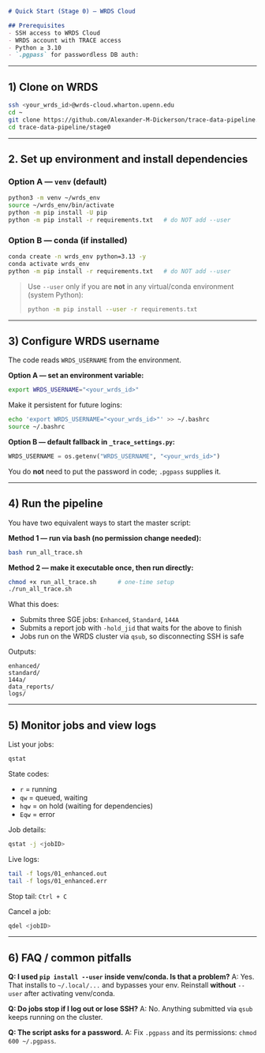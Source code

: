 ```markdown
# Quick Start (Stage 0) — WRDS Cloud

## Prerequisites
- SSH access to WRDS Cloud
- WRDS account with TRACE access
- Python ≥ 3.10
- `.pgpass` for passwordless DB auth:
````


---

## 1) Clone on WRDS

```bash
ssh <your_wrds_id>@wrds-cloud.wharton.upenn.edu
cd ~
git clone https://github.com/Alexander-M-Dickerson/trace-data-pipeline.git
cd trace-data-pipeline/stage0
```

---

## 2. Set up environment and install dependencies

### Option A — `venv` (default)

```bash
python3 -m venv ~/wrds_env
source ~/wrds_env/bin/activate
python -m pip install -U pip
python -m pip install -r requirements.txt   # do NOT add --user
```

### Option B — conda (if installed)

```bash
conda create -n wrds_env python=3.13 -y
conda activate wrds_env
python -m pip install -r requirements.txt   # do NOT add --user
```

> Use `--user` only if you are **not** in any virtual/conda environment (system Python):
>
> ```bash
> python -m pip install --user -r requirements.txt
> ```


---

## 3) Configure WRDS username

The code reads `WRDS_USERNAME` from the environment.

**Option A — set an environment variable:**

```bash
export WRDS_USERNAME="<your_wrds_id>"
```

Make it persistent for future logins:

```bash
echo 'export WRDS_USERNAME="<your_wrds_id>"' >> ~/.bashrc
source ~/.bashrc
```

**Option B — default fallback in `_trace_settings.py`:**

```python
WRDS_USERNAME = os.getenv("WRDS_USERNAME", "<your_wrds_id>")
```

You do **not** need to put the password in code; `.pgpass` supplies it.

---

## 4) Run the pipeline

You have two equivalent ways to start the master script:

**Method 1 — run via bash (no permission change needed):**

```bash
bash run_all_trace.sh
```

**Method 2 — make it executable once, then run directly:**

```bash
chmod +x run_all_trace.sh      # one-time setup
./run_all_trace.sh
```

What this does:

* Submits three SGE jobs: `Enhanced`, `Standard`, `144A`
* Submits a report job with `-hold_jid` that waits for the above to finish
* Jobs run on the WRDS cluster via `qsub`, so disconnecting SSH is safe

Outputs:

```
enhanced/
standard/
144a/
data_reports/
logs/
```

---

## 5) Monitor jobs and view logs

List your jobs:

```bash
qstat
```

State codes:

* `r`   = running
* `qw`  = queued, waiting
* `hqw` = on hold (waiting for dependencies)
* `Eqw` = error

Job details:

```bash
qstat -j <jobID>
```

Live logs:

```bash
tail -f logs/01_enhanced.out
tail -f logs/01_enhanced.err
```

Stop tail: `Ctrl + C`

Cancel a job:

```bash
qdel <jobID>
```

---

## 6) FAQ / common pitfalls

**Q: I used `pip install --user` inside venv/conda. Is that a problem?**
A: Yes. That installs to `~/.local/...` and bypasses your env. Reinstall **without** `--user` after activating venv/conda.

**Q: Do jobs stop if I log out or lose SSH?**
A: No. Anything submitted via `qsub` keeps running on the cluster.

**Q: The script asks for a password.**
A: Fix `.pgpass` and its permissions: `chmod 600 ~/.pgpass`.




